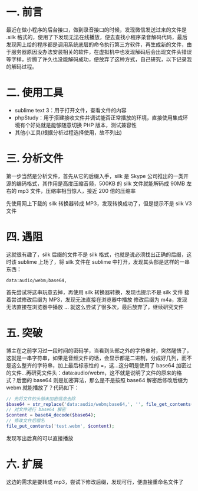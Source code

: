 # 一. 前言 #
最近在做小程序的后台接口，做到录音接口的时候，发现微信发送过来的文件是 .silk 格式的，使用了下发现无法在线播放，便去查找小程序录音解码代码，最后发现网上给的程序都是调用系统底层的命令执行第三方软件，再生成新的文件，由于服务器原因没办法安装相关的软件，在虚拟机中也发现解码后会出现文件头错误等字样，折腾了许久也没能解码成功，便放弃了这种方式，自己研究，以下记录我的解码过程。

# 二. 使用工具 #
- sublime text 3：用于打开文件，查看文件的内容
- phpStudy：用于搭建接收文件并调试能否正常播放的环境，直接使用集成环境有个好处就是能够随意切换 PHP 版本，测试兼容性
- 其他小工具(根据分析过程选择使用，故不列出)

# 三. 分析文件 #
第一步当然是分析文件，首先从它的后缀入手，silk 是 Skype 公司推出的一类开源的编码格式，其作用是高度压缩音频，500KB 的 silk 文件就能解码成 90MB 左右的 mp3 文件，压缩率相当惊人，接近 200 倍的压缩率

先使用网上下载的 silk 转换器转成 MP3，发现转换成功了，但是提示不是 silk V3 文件

# 四. 遇阻 #
这就很有趣了，silk 后缀的文件不是 silk 格式，也就是说必须找出正确的后缀，这时该 sublime 上场了，将 silk 文件在 sublime 中打开，发现其头部是这样的一串东西：
```
data:audio/webm;base64,
```
首先尝试将这串玩意去掉，再使用 silk 转换器转换，发现也提示不是 silk 文件
接着尝试修改后缀为 MP3，发现无法直接在浏览器中播放
修改后缀为 m4a，发现无法直接在浏览器中播放
...
就这么尝试了很多次，最后放弃了，继续研究文件

# 五. 突破 #
博主在之前学习过一段时间的密码学，当看到头部之外的字符串时，突然醒悟了，这就是一串字符串，如果是音频文件的话，会显示都是二进制，分成好几列，而不是这么整齐的字符串，加上最后标志性的 =，这...这分明是使用了 base64 加密过的文件...再研究文件头：data:audio/webm，这不就是说明了文件的原来的格式？后面的 base64 则是加密算法，那么是不是按照 base64 解密后修改后缀为 webm 就能播放了？代码如下：
```php
// 先将文件的头部未加密信息去除
$base64 = str_replace('data:audio/webm;base64,', '', file_get_contents('test.silk'));
// 对文件进行 base64 解密
$content = base64_decode($base64);
// 修改文件后缀名
file_put_contents('test.webm', $content);
```
发现写出后真的可以直接播放

# 六. 扩展 #
这边的需求是要转成 mp3，尝试下修改后缀，发现可行，便直接重命名文件了